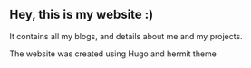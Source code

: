 ## Hey, this is my website :)

It contains all my blogs, and details about me and my projects.

The website was created using Hugo and hermit theme
